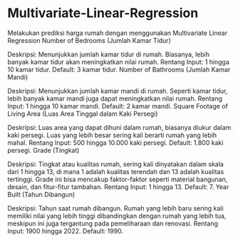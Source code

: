 # Multivariate-Linear-Regression
Melakukan prediksi harga rumah dengan menggunakan Multivariate Linear Regression
Number of Bedrooms (Jumlah Kamar Tidur)

Deskripsi: Menunjukkan jumlah kamar tidur di rumah. Biasanya, lebih banyak kamar tidur akan meningkatkan nilai rumah.
Rentang Input: 1 hingga 10 kamar tidur.
Default: 3 kamar tidur.
Number of Bathrooms (Jumlah Kamar Mandi)

Deskripsi: Menunjukkan jumlah kamar mandi di rumah. Seperti kamar tidur, lebih banyak kamar mandi juga dapat meningkatkan nilai rumah.
Rentang Input: 1 hingga 10 kamar mandi.
Default: 2 kamar mandi.
Square Footage of Living Area (Luas Area Tinggal dalam Kaki Persegi)

Deskripsi: Luas area yang dapat dihuni dalam rumah, biasanya diukur dalam kaki persegi. Luas yang lebih besar sering kali berarti rumah yang lebih mahal.
Rentang Input: 500 hingga 10.000 kaki persegi.
Default: 1.800 kaki persegi.
Grade (Tingkat)

Deskripsi: Tingkat atau kualitas rumah, sering kali dinyatakan dalam skala dari 1 hingga 13, di mana 1 adalah kualitas terendah dan 13 adalah kualitas tertinggi. Grade ini bisa mencakup faktor-faktor seperti material bangunan, desain, dan fitur-fitur tambahan.
Rentang Input: 1 hingga 13.
Default: 7.
Year Built (Tahun Dibangun)

Deskripsi: Tahun saat rumah dibangun. Rumah yang lebih baru sering kali memiliki nilai yang lebih tinggi dibandingkan dengan rumah yang lebih tua, meskipun ini juga tergantung pada pemeliharaan dan renovasi.
Rentang Input: 1900 hingga 2022.
Default: 1990.
